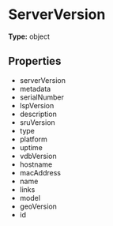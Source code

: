 # ServerVersion


**Type:** object

## Properties
* serverVersion
* metadata
* serialNumber
* lspVersion
* description
* sruVersion
* type
* platform
* uptime
* vdbVersion
* hostname
* macAddress
* name
* links
* model
* geoVersion
* id
